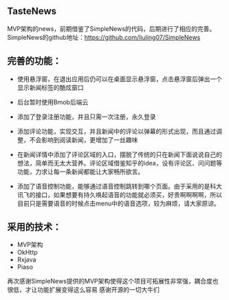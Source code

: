 TasteNews
--------

MVP架构的news，前期借鉴了SimpleNews的代码，后期进行了相应的完善。
SimpleNews的github地址：https://github.com/liuling07/SimpleNews


完善的功能：
-------

- 使用悬浮窗，在退出应用后仍可以在桌面显示悬浮窗，点击悬浮窗后弹出一个显示新闻标签的酷炫窗口

- 后台暂时使用Bmob后端云

- 添加了登录注册功能，并且只需一次注册，永久登录

- 添加评论功能，实现交互，并且新闻中的评论以弹幕的形式出现，而且通过调整，不会影响到阅读新闻，更增加了一丝趣味

- 在新闻详情中添加了评论区域的入口，摆脱了传统的只在新闻下面说说自己的想法，简单而无太大营养。评论区域借鉴知乎的idea，设有评论区、问问题等功能，力求让每一条新闻都能让大家畅所欲言。

- 添加了语音控制功能，能够通过语音控制跳转到哪个页面。由于采用的是科大讯飞的接口，如果想要有持久唤起语音的功能就必须买，好贵啊啊啊啊，所以目前只是需要语音的时候点击menu中的语音选项，较为麻烦，请大家原谅。

采用的技术：
-----

- MVP架构
- OkHttp
- Rxjava
- Piaso




再次感谢SimpleNews提供的MVP架构使得这个项目可拓展性非常强，耦合度也很低，才让功能扩展变得这么容易
感谢开源的一切大牛们
